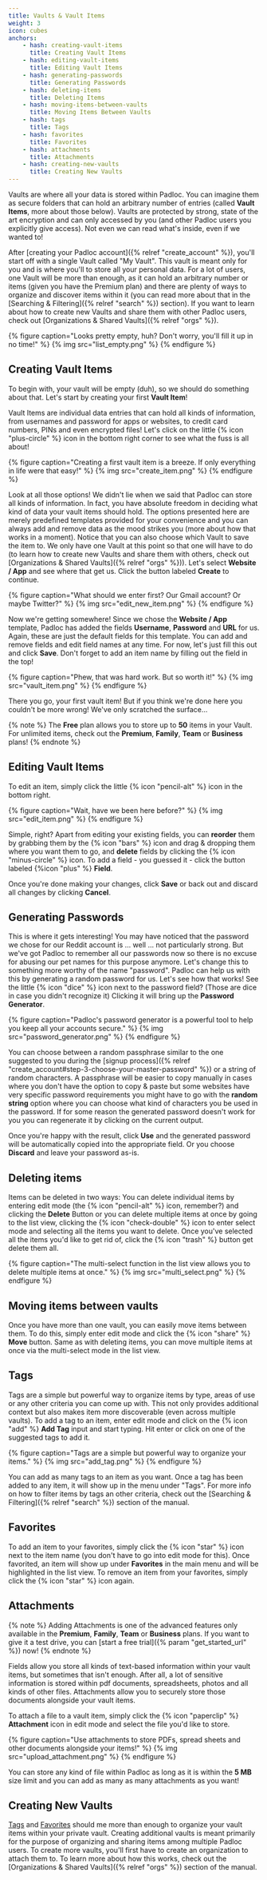```yaml
---
title: Vaults & Vault Items
weight: 3
icon: cubes
anchors:
    - hash: creating-vault-items
      title: Creating Vault Items
    - hash: editing-vault-items
      title: Editing Vault Items
    - hash: generating-passwords
      title: Generating Passwords
    - hash: deleting-items
      title: Deleting Items
    - hash: moving-items-between-vaults
      title: Moving Items Between Vaults
    - hash: tags
      title: Tags
    - hash: favorites
      title: Favorites
    - hash: attachments
      title: Attachments
    - hash: creating-new-vaults
      title: Creating New Vaults
---
```


Vaults are where all your data is stored within Padloc. You can imagine them as
secure folders that can hold an arbitrary number of entries (called **Vault
Items**, more about those below). Vaults are protected by strong, state of the
art encryption and can only accessed by you (and other Padloc users you
explicitly give access). Not even we can read what's inside, even if we wanted
to!

After [creating your Padloc account]({% relref "create_account" %}), you'll
start off with a single Vault called "My Vault". This vault is meant only for
you and is where you'll to store all your personal data. For a lot of users, one
Vault will be more than enough, as it can hold an arbitrary number or items
(given you have the Premium plan) and there are plenty of ways to organize and
discover items within it (you can read more about that in the [Searching &
Filtering]({% relref "search" %}) section). If you want to learn about how to
create new Vaults and share them with other Padloc users, check out
[Organizations & Shared Vaults]({% relref "orgs" %}).

{% figure caption="Looks pretty empty, huh? Don't worry, you'll fill it up in no time!" %}
{% img src="list_empty.png" %} {% endfigure %}

## Creating Vault Items

To begin with, your vault will be empty (duh), so we should do something about
that. Let's start by creating your first **Vault Item**!

Vault Items are individual data entries that can hold all kinds of information,
from usernames and password for apps or websites, to credit card numbers, PINs
and even encrypted files! Let's click on the little {% icon "plus-circle" %}
icon in the bottom right corner to see what the fuss is all about!

{% figure caption="Creating a first vault item is a breeze. If only everything in life were that easy!" %}
{% img src="create_item.png" %} {% endfigure %}

Look at all those options! We didn't lie when we said that Padloc can store all
kinds of information. In fact, you have absolute freedom in deciding what kind
of data your vault items should hold. The options presented here are merely
predefined templates provided for your convenience and you can always add and
remove data as the mood strikes you (more about how that works in a moment).
Notice that you can also choose which Vault to save the item to. We only have
one Vault at this point so that one will have to do (to learn how to create new
Vaults and share them with others, check out [Organizations & Shared
Vaults]({% relref "orgs" %})). Let's select **Website / App** and see where that
get us. Click the button labeled **Create** to continue.

{% figure caption="What should we enter first? Our Gmail account? Or maybe Twitter?" %}
{% img src="edit_new_item.png" %} {% endfigure %}

Now we're getting somewhere! Since we chose the **Website / App** template,
Padloc has added the fields **Username**, **Password** and **URL** for us.
Again, these are just the default fields for this template. You can add and
remove fields and edit field names at any time. For now, let's just fill this
out and click **Save**. Don't forget to add an item name by filling out the
field in the top!

{% figure caption="Phew, that was hard work. But so worth it!" %}
{% img src="vault_item.png" %} {% endfigure %}

There you go, your first vault item! But if you think we're done here you
couldn't be more wrong! We've only scratched the surface...

{% note %} The **Free** plan allows you to store up to **50** items in your
Vault. For unlimited items, check out the **Premium**, **Family**, **Team** or
**Business** plans! {% endnote %}

## Editing Vault Items

To edit an item, simply click the little {% icon "pencil-alt" %} icon in the
bottom right.

{% figure caption="Wait, have we been here before?" %}
{% img src="edit_item.png" %} {% endfigure %}

Simple, right? Apart from editing your existing fields, you can **reorder** them
by grabbing them by the {% icon "bars" %} icon and drag & dropping them where
you want them to go, and **delete** fields by clicking the
{% icon "minus-circle" %} icon. To add a field - you guessed it - click the
button labeled {%icon "plus" %} **Field**.

Once you're done making your changes, click **Save** or back out and discard all
changes by clicking **Cancel**.

## Generating Passwords

This is where it gets interesting! You may have noticed that the password we
chose for our Reddit account is ... well ... not particularly strong. But we've
got Padloc to remember all our passwords now so there is no excuse for abusing
our pet names for this purpose anymore. Let's change this to something more
worthy of the name "password". Padloc can help us with this by generating a
random password for us. Let's see how that works! See the little
{% icon "dice" %} icon next to the password field? (Those are dice in case you
didn't recognize it) Clicking it will bring up the **Password Generator**.

{% figure caption="Padloc's password generator is a powerful tool to help you keep all your accounts secure." %}
{% img src="password_generator.png" %} {% endfigure %}

You can choose between a random passphrase similar to the one suggested to you
during the [signup
process]({% relref "create_account#step-3-choose-your-master-password" %}) or a
string of random characters. A passphrase will be easier to copy manually in
cases where you don't have the option to copy & paste but some websites have
very specific password requirements you might have to go with the **random
string** option where you can choose what kind of characters you be used in the
password. If for some reason the generated password doesn't work for you you can
regenerate it by clicking on the current output.

Once you're happy with the result, click **Use** and the generated password will
be automatically copied into the appropriate field. Or you choose **Discard**
and leave your password as-is.

## Deleting items

Items can be deleted in two ways: You can delete individual items by entering
edit mode (the {% icon "pencil-alt" %} icon, remember?) and clicking the
**Delete** Button or you can delete multiple items at once by going to the list
view, clicking the {% icon "check-double" %} icon to enter select mode and
selecting all the items you want to delete. Once you've selected all the items
you'd like to get rid of, click the {% icon "trash" %} button get delete them
all.

{% figure caption="The multi-select function in the list view allows you to delete multiple items at once." %}
{% img src="multi_select.png" %} {% endfigure %}

## Moving items between vaults

Once you have more than one vault, you can easily move items between them. To do
this, simply enter edit mode and click the {% icon "share" %} **Move** button.
Same as with deleting items, you can move multiple items at once via the
multi-select mode in the list view.

## Tags

Tags are a simple but powerful way to organize items by type, areas of use or
any other criteria you can come up with. This not only provides additional
context but also makes item more discoverable (even across multiple vaults). To
add a tag to an item, enter edit mode and click on the {% icon "add" %} **Add
Tag** input and start typing. Hit enter or click on one of the suggested tags to
add it.

{% figure caption="Tags are a simple but powerful way to organize your items." %}
{% img src="add_tag.png" %} {% endfigure %}

You can add as many tags to an item as you want. Once a tag has been added to
any item, it will show up in the menu under "Tags". For more info on how to
filter items by tags an other criteria, check out the [Searching &
Filtering]({% relref "search" %}) section of the manual.

## Favorites

To add an item to your favorites, simply click the {% icon "star" %} icon next
to the item name (you don't have to go into edit mode for this). Once favorited,
an item will show up under **Favorites** in the main menu and will be
highlighted in the list view. To remove an item from your favorites, simply
click the {% icon "star" %} icon again.

## Attachments

{% note %} Adding Attachments is one of the advanced features only available in
the **Premium**, **Family**, **Team** or **Business** plans. If you want to give
it a test drive, you can [start a free trial]({% param "get_started_url" %})
now! {% endnote %}

Fields allow you store all kinds of text-based information within your vault
items, but sometimes that isn't enough. After all, a lot of sensitive
information is stored within pdf documents, spreadsheets, photos and all kinds
of other files. Attachments allow you to securely store those documents
alongside your vault items.

To attach a file to a vault item, simply click the {% icon "paperclip" %}
**Attachment** icon in edit mode and select the file you'd like to store.

{% figure caption="Use attachments to store PDFs, spread sheets and other documents alongside your items!" %}
{% img src="upload_attachment.png" %} {% endfigure %}

You can store any kind of file within Padloc as long as it is within the **5
MB** size limit and you can add as many as many attachments as you want!

## Creating New Vaults

[Tags](#tags) and [Favorites](#favorites) should me more than enough to organize
your vault items within your private vault. Creating additional vaults is meant
primarily for the purpose of organizing and sharing items among multiple Padloc
users. To create more vaults, you'll first have to create an organization to
attach them to. To learn more about how this works, check out the [Organizations
& Shared Vaults]({% relref "orgs" %}) section of the manual.
